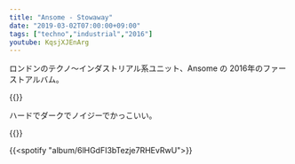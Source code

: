 ```yaml
---
title: "Ansome - Stowaway"
date: "2019-03-02T07:00:00+09:00"
tags: ["techno","industrial","2016"]
youtube: KqsjXJEnArg
---
```


ロンドンのテクノ〜インダストリアル系ユニット、Ansome の 2016年のファーストアルバム。

{{<youtube src="7ipvyu1dLpI" title="Ansome - Blackwater">}}

ハードでダークでノイジーでかっこいい。

{{<youtube src="KqsjXJEnArg" title="Ansome - Snake Eyes">}}

{{<spotify "album/6lHGdFI3bTezje7RHEvRwU">}}
